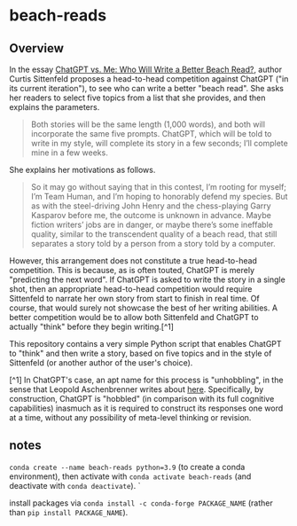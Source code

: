 # beach-reads

## Overview

In the essay [ChatGPT vs. Me: Who Will Write a Better Beach Read?](https://www.nytimes.com/2024/07/09/opinion/chatgpt-beach-read.html), author Curtis Sittenfeld proposes a head-to-head competition against ChatGPT ("in its current iteration"), to see who can write a better "beach read". She asks her readers to select five topics from a list that she provides, and then explains the parameters.

> Both stories will be the same length (1,000 words), and both will incorporate the same five prompts. ChatGPT, which will be told to write in my style, will complete its story in a few seconds; I’ll complete mine in a few weeks.

She explains her motivations as follows.

> So it may go without saying that in this contest, I’m rooting for myself; I’m Team Human, and I’m hoping to honorably defend my species. But as with the steel-driving John Henry and the chess-playing Garry Kasparov before me, the outcome is unknown in advance. Maybe fiction writers’ jobs are in danger, or maybe there’s some ineffable quality, similar to the transcendent quality of a beach read, that still separates a story told by a person from a story told by a computer.

However, this arrangement does not constitute a true head-to-head competition. This is because, as is often touted, ChatGPT is merely "predicting the next word". If ChatGPT is asked to write the story in a single shot, then an appropriate head-to-head competition would require Sittenfeld to narrate her own story from start to finish in real time. Of course, that would surely not showcase the best of her writing abilities. A better competition would be to allow both Sittenfeld and ChatGPT to actually "think" before they begin writing.[^1]

This repository contains a very simple Python script that enables ChatGPT to "think" and then write a story, based on five topics and in the style of Sittenfeld (or another author of the user's choice).

[^1] In ChatGPT's case, an apt name for this process is "unhobbling", in the sense that Leopold Aschenbrenner writes about [here](https://situational-awareness.ai/). Specifically, by construction, ChatGPT is "hobbled" (in comparison with its full cognitive capabilities) inasmuch as it is required to construct its responses one word at a time, without any possibility of meta-level thinking or revision.

## notes

`conda create --name beach-reads python=3.9` (to create a conda environment), then activate with `conda activate beach-reads` (and deactivate with `conda deactivate`).
`

install packages via `conda install -c conda-forge PACKAGE_NAME` (rather than `pip install PACKAGE_NAME`).